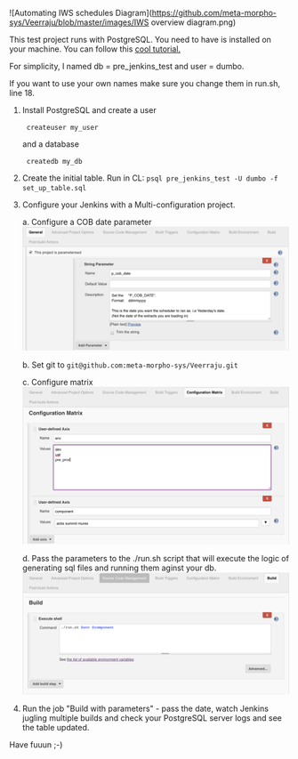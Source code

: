 
![Automating IWS schedules Diagram](https://github.com/meta-morpho-sys/Veerraju/blob/master/images/IWS overview diagram.png)


This test project runs with PostgreSQL. You need to have is installed on your machine.
You can follow this [cool tutorial.](https://www.codementor.io/engineerapart/getting-started-with-postgresql-on-mac-osx-are8jcopb
)

For simplicity, I named db = pre_jenkins_test and user = dumbo.
    
If you want to use your own names make sure you change them in run.sh, line 18.

1. Install PostgreSQL and 
    create a user

        createuser my_user 

     and a database

        createdb my_db

2. Create the initial table. Run in CL:
    `psql pre_jenkins_test -U dumbo -f set_up_table.sql`

3. Configure your Jenkins with a Multi-configuration project.

    a. Configure a COB date parameter ![Configure a COB date parameter](https://github.com/meta-morpho-sys/Veerraju/blob/master/images/date_parameter.png)
    
    b. Set git to `git@github.com:meta-morpho-sys/Veerraju.git`

    c. Configure matrix ![Configure matrix](https://github.com/meta-morpho-sys/Veerraju/blob/master/images/configure_matrix.png)

    d. Pass the parameters to the ./run.sh script that will execute the logic of generating sql files and running them aginst your db.
        ![Pass parameters](https://github.com/meta-morpho-sys/Veerraju/blob/master/images/pass_parameters_to_run_script.png)
    


4. Run the job "Build with parameters" - pass the date, watch Jenkins jugling multiple builds and check your PostgreSQL server logs and see the table updated.

Have fuuun ;-)





